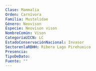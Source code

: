 ```yaml
---
Clase: Mammalia
Orden: Carnívora
Familia: Mustelidae
Género: Neovison
Especie: Neovison vison
NombreComún: Vison
CategoríaUICN: LC
EstadoConservaciónNacional: Invasor
SectorenlaRBHH: Ribera Lago Pirehueico
Presencia: 
TipoDeDato: 
Fuente: ""
---
```

